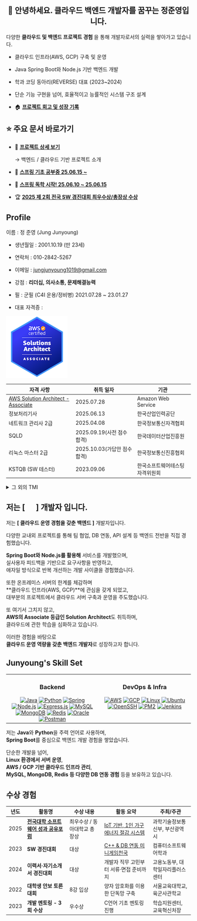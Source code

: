## <div align="center">👋 안녕하세요. 클라우드 백엔드 개발자를 꿈꾸는 정준영입니다.</div>

다양한 <strong>클라우드 및 백엔드 프로젝트 경험 </strong>을 통해 개발자로서의 실력을 쌓아가고 있습니다.

<div>

- 클라우드 인프라(AWS, GCP) 구축 및 운영  

- Java Spring Boot와 Node.js 기반 백엔드 개발  

- 학과 코딩 동아리(REVERSE) 대표 (2023~2024)  

- 단순 기능 구현을 넘어, 효율적이고 능률적인 시스템 구조 설계

- 🏠 **[프로젝트 회고 및 성장 기록](https://velog.io/@junyoung011019/posts)**


</div>


## ⭐ 주요 문서 바로가기

- 📂 **[프로젝트 상세 보기](./PROJECT.md)**
  
  → 백엔드 / 클라우드 기반 프로젝트 소개

- 👦 **[스프링 기초 공부중 25.06.15 ~ ](https://github.com/junyoung011019/spring-study-basics)**

- 👶 **[스프링 독학 시작! 25.06.10 ~ 25.06.15](https://github.com/junyoung011019/spring-study-beginner)**

- 🏆 **[2025 제 2회 전국 SW 경진대회 최우수상/총장상 수상](https://velog.io/@junyoung011019/swforum)**

## Profile
이름 : 정 준영 (Jung Junyoung)

  - 생년월일 : 2001.10.19 (만 23세)
  - 연락처 : 010-2842-5267
  - 이메일 : jungjunyoung1019@gmail.com
  - 강점 : **리더십, 의사소통, 문제해결능력**
  - 필 : 군필 (C4I 운용/정비병) 2021.07.28 ~ 23.01.27

  - 대표 자격증 :

![SAA 뱃지](aws-certified-solutions-architect-associate.png)

| 자격 사항                              | 취득 일자     | 기관                         |
|---------------------------------------|--------------|------------------------------|
| [AWS Solution Architect - Associate](https://velog.io/@junyoung011019/AWS-Solutions-Architect-Associate-SAA-C03-%ED%9B%84%EA%B8%B0)    | 2025.07.28   | Amazon Web Service           |
| 정보처리기사                           | 2025.06.13   | 한국산업인력공단              |
| 네트워크 관리사 2급                    | 2025.04.08   | 한국정보통신자격협회          |
| SQLD                    | 2025.09.19(사전 점수 합격)   | 한국데이터산업진흥원          |
| 리눅스 마스터 2급                    | 2025.10.03(가답안 점수 합격)   | 한국정보통신진흥협회          |
| KSTQB (SW 테스터)                     | 2023.09.06   | 한국소프트웨어테스팅자격위원회 |
    
    

  <details>
    <summary>그 외의 TMI</summary>

  - 취미 : 코딩 유튜브(코딩애플, 노마드 코더 등), 음악 감상, 지도 탐색
  - 특기 : 논리적 토론, 무엇이든 정리
  - MBTI : ENFP 

  </details>

## 저는 [&nbsp; &nbsp;&nbsp;&nbsp; ] 개발자 입니다.

저는 <strong>[ 클라우드 운영 경험을 갖춘 백엔드 ]</strong> 개발자입니다.

다양한 교내외 프로젝트를 통해 팀 협업, DB 연동, API 설계 등 백엔드 전반을 직접 경험했습니다.

**Spring Boot와 Node.js를 활용해** 서비스를 개발했으며,  
실사용자 피드백을 기반으로 요구사항을 반영하고,  
애자일 방식으로 반복 개선하는 개발 사이클을 경험했습니다.

또한 온프레미스 서버의 한계를 체감하며  
**클라우드 인프라(AWS, GCP)**에 관심을 갖게 되었고,  
대부분의 프로젝트에서 클라우드 서버 구축과 운영을 주도했습니다.

또 여기서 그치지 않고, <br>
**AWS의 Associate 등급인 Solution Architect**도 취득하며, <br>
클라우드에 관한 학습을 심화하고 있습니다.

이러한 경험을 바탕으로  
<strong>클라우드 운영 역량을 갖춘 백엔드 개발자</strong>로 성장하고자 합니다.

## Junyoung's Skill Set  

<table><tr>
<td valign="top" width="50%">

<h3 align="center">Backend</h3>
<div align="center">  
<a href="https://www.java.com/" target="_blank"><img src="https://profilinator.rishav.dev/skills-assets/java-original-wordmark.svg" alt="Java" height="50" /></a>  
<a href="https://www.python.org/" target="_blank"><img src="https://profilinator.rishav.dev/skills-assets/python-original.svg" alt="Python" height="50" /></a>  
<a href="https://spring.io/" target="_blank"><img src="https://profilinator.rishav.dev/skills-assets/springio-icon.svg" alt="Spring" height="50" /></a>  
<a href="https://nodejs.org/" target="_blank"><img src="https://profilinator.rishav.dev/skills-assets/nodejs-original-wordmark.svg" alt="Node.js" height="50" /></a>  
<a href="https://expressjs.com/" target="_blank"><img src="https://profilinator.rishav.dev/skills-assets/express-original-wordmark.svg" alt="Express.js" height="50" /></a>  
<a href="https://www.mysql.com/" target="_blank"><img src="https://profilinator.rishav.dev/skills-assets/mysql-original-wordmark.svg" alt="MySQL" height="50" /></a>  
<a href="https://www.mongodb.com/" target="_blank"><img src="https://profilinator.rishav.dev/skills-assets/mongodb-original-wordmark.svg" alt="MongoDB" height="50" /></a>  
<a href="https://redis.io/" target="_blank"><img src="https://profilinator.rishav.dev/skills-assets/redis-original-wordmark.svg" alt="Redis" height="50" /></a>  
<a href="https://www.oracle.com/" target="_blank"><img src="https://profilinator.rishav.dev/skills-assets/oracle-original.svg" alt="Oracle" height="50" /></a>  
<a href="https://www.postman.com/" target="_blank"><img src="https://cdn.worldvectorlogo.com/logos/postman.svg" alt="Postman" height="40" /></a>  
</div>

</td>
<td valign="top" width="50%">

<h3 align="center">DevOps & Infra</h3>
<div align="center">  
<a href="https://aws.amazon.com/" target="_blank"><img src="https://profilinator.rishav.dev/skills-assets/amazonwebservices-original-wordmark.svg" alt="AWS" height="50" /></a>  
<a href="https://cloud.google.com/" target="_blank"><img src="https://profilinator.rishav.dev/skills-assets/google_cloud-icon.svg" alt="GCP" height="50" /></a>  
<a href="https://www.linux.org/" target="_blank"><img src="https://profilinator.rishav.dev/skills-assets/linux-original.svg" alt="Linux" height="50" /></a>  
<a href="https://ubuntu.com/" target="_blank"><img src="https://cdn.worldvectorlogo.com/logos/ubuntu-4.svg" alt="Ubuntu" height="50" /></a>  
<a href="https://www.openssh.com/" target="_blank"><img src="https://img.shields.io/badge/OpenSSH-00BFA6?style=flat&logo=openssh&logoColor=white" alt="OpenSSH" height="30" /></a>  
<a href="https://pm2.keymetrics.io/" target="_blank"><img src="https://img.shields.io/badge/PM2-2B037A?style=flat&logo=pm2&logoColor=white" alt="PM2" height="30" /></a>  
<a href="https://www.jenkins.io/" target="_blank"><img src="https://profilinator.rishav.dev/skills-assets/jenkins-icon.svg" alt="Jenkins" height="50" /></a>  
</div>

</td>
</tr></table>


저는 **Java**와 **Python**을 주력 언어로 사용하며,  
**Spring Boot**를 중심으로 백엔드 개발 경험을 쌓았습니다.

단순한 개발을 넘어,  
**Linux 환경에서 서버 운영**,  
**AWS / GCP 기반 클라우드 인프라 관리**,  
**MySQL, MongoDB, Redis 등 다양한 DB 연동 경험** 등을 보유하고 있습니다.


## 수상 경험

| 년도 | 활동명 | 수상 내용 | 활동 요약 | 주최/주관 |
|------|--------|-----------|------------|------------|
| 2025 | [**전국대학 소프트웨어 성과 공유포럼**](https://velog.io/@junyoung011019/swforum) | 최우수상 / 동아대학교 총장상 | [IoT 기반, 1인 가구 에너지 절감 시스템](https://github.com/junyoung011019/aiot_smart_home_spring) | 과학기술정보통신부, 부산광역시 |
| 2023 | **SW 경진대회** | 대상 | [C++ & DB 연동 미니게임천국](https://github.com/junyoung011019/cpp-minigame-score) | 컴퓨터소프트웨어학과 |
| 2024 | **이력서·자기소개서 경진대회** | 대상 | 개발자 직무 고민부터 서류·면접 준비까지 | 고용노동부, 대학일자리플러스센터 |
| 2022 | **대학생 안보 토론대회** | 8강 입상 | 양자 암호화를 이용한 단독망 구축 | 서울교육대학교, 육군사관학교 |
| 2023 | **개발 멘토링 - 3회 수상** | 우수상 | C언어 기초 멘토링 진행 | 학습지원센터, 교육혁신처장 |
